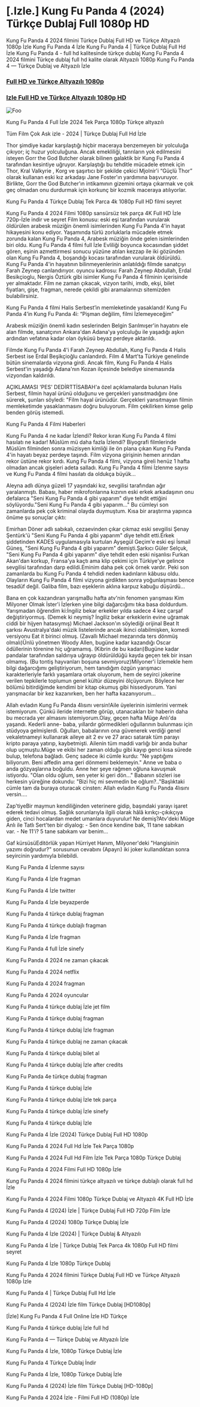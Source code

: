 # [.Izle.] Kung Fu Panda 4 (2024) Türkçe Dublaj Full 1080p HD
Kung Fu Panda 4 2024 filmini Türkçe Dublaj Full HD ve Türkçe Altyazılı 1080p İzle Kung Fu Panda 4 İzle Kung Fu Panda 4 | Türkçe Dublaj Full Hd İzle Kung Fu Panda 4 - full hd kalitesinde türkçe dublaj Kung Fu Panda 4 2024 filmini Türkçe dublaj full hd kalite olarak Altyazılı 1080p Kung Fu Panda 4 — Türkçe Dublaj ve Altyazılı İzle



### <a href="http://see.4tv.live/movie/1011985/kung-fu-panda-4/watch">Full HD ve Türkçe Altyazılı 1080p</a>

### <a href="http://see.4tv.live/movie/1011985/kung-fu-panda-4/watch">Izle Full HD ve Türkçe Altyazılı 1080p HD</a>

<animated-image data-catalyst=""><a href="http://see.4tv.live/movie/1011985/kung-fu-panda-4/watch" rel="nofollow" data-target="animated-image.originalLink"><img src="https://camo.githubusercontent.com/917e6ed5c302499242165dcc02bdbce85c075fd21b35918eb9c0b771855261b8/68747470733a2f2f7374617469632e7769787374617469632e636f6d2f6d656469612f6232343966395f61646163386637306662336634356238383639313639366337376465313866337e6d76322e676966" alt="Foo" data-canonical-src="https://static.wixstatic.com/media/b249f9_adac8f70fb3f45b88691696c77de18f3~mv2.gif" style="max-width: 100%; display: inline-block;" data-target="animated-image.originalImage"></a>



Kung Fu Panda 4 Full İzle 2024 Tek Parça 1080p Türkçe altyazılı

Tüm Film Çok Ask izle - 2024 | Türkçe Dublaj Full Hd İzle

Thor şimdiye kadar karşılaştığı hiçbir maceraya benzemeyen bir yolculuğa çıkıyor; iç huzur yolculuğuna. Ancak emekliliği, tanrıların yok edilmesini isteyen Gorr the God Butcher olarak bilinen galaktik bir Kung Fu Panda 4 tarafından kesintiye uğruyor. Karşılaştığı bu tehditle mücadele etmek için Thor, Kral Valkyrie , Korg ve şaşırtıcı bir şekilde çekici Mjolnir'i “Güçlü Thor” olarak kullanan eski kız arkadaşı Jane Foster'ın yardımına başvuruyor. Birlikte, Gorr the God Butcher’ın intikamının gizemini ortaya çıkarmak ve çok geç olmadan onu durdurmak için korkunç bir kozmik maceraya atılıyorlar.

Kung Fu Panda 4 Türkçe Dublaj Tek Parca 4k 1080p Full HD filmi seyret

Kung Fu Panda 4 2024 Filmi 1080p sansürsüz tek parça 4K Full HD İzle 720p-İzle indir ve seyret Film konusu: eski eşi tarafından vurularak öldürülen arabesk müziğin önemli isimlerinden Kung Fu Panda 4'in hayat hikayesini konu ediyor. Yaşamında türlü zorluklarla mücadele etmek zorunda kalan Kung Fu Panda 4, Arabesk müziğin önde gelen isimlerinden biri oldu. Kung Fu Panda 4 filmi full İzle Evliliği boyunca kocasından şiddet gören, eşinin azmettirmesi sonucu yüzüne atılan kezzap ile iki gözünden olan Kung Fu Panda 4, boşandığı kocası tarafından vurularak öldürüldü. Kung Fu Panda 4'in hayatının bilinmeyenlerinin anlatıldığı filmde sanatçıyı Farah Zeynep canlandırıyor. oyuncu kadrosu: Farah Zeynep Abdullah, Erdal Besikçioglu, Nergis Öztürk gibi isimler Kung Fu Panda 4 filminin içerisinde yer almaktadır. Film ne zaman çıkacak, vizyon tarihi, imdb, ekşi, bilet fiyatları, gişe, fragman, nerede çekildi gibi aramalarınızı sitemizden bulabilirsiniz.

Kung Fu Panda 4 filmi Halis Serbest’in memleketinde yasaklandı! Kung Fu Panda 4’in Kung Fu Panda 4i: “Pişman değilim, filmi İzlemeyeceğim”

Arabesk müziğin önemli kadın seslerinden Belgin Sarılmışer'in hayatını ele alan filmde, sanatçının Ankara'dan Adana'ya yolculuğu ile yaşadığı aşkın ardından vefatına kadar olan öyküsü beyaz perdeye aktarıldı.

Filmde Kung Fu Panda 4'i Farah Zeynep Abdullah, Kung Fu Panda 4 Halis Serbest ise Erdal Beşikçioğlu canlandırdı. Film 4 Mart'ta Türkiye genelinde bütün sinemalarda vizyona girdi. Ancak film, Kung Fu Panda 4 Halis Serbest'in yaşadığı Adana'nın Kozan ilçesinde belediye sinemasında vizyondan kaldırıldı.

AÇIKLAMASI 'PES' DEDİRTTİSABAH'a özel açıklamalarda bulunan Halis Serbest, filmin hayal ürünü olduğunu ve gerçekleri yansıtmadığını öne sürerek, şunları söyledi: "Film hayal ürünüdür. Gerçekleri yansıtmayan filmin memleketimde yasaklanmasını doğru buluyorum. Film çekilirken kimse gelip benden görüş istemedi.

Kung Fu Panda 4 Filmi Haberleri

Kung Fu Panda 4 ne kadar İzlendi? Rekor kıran Kung Fu Panda 4 filmi hasılatı ne kadar! Müslüm mü daha fazla İzlendi? Biyografi filmlerinde Müslüm filminden sonra müzisyen kimliği ile ön plana çıkan Kung Fu Panda 4'in hayatı beyaz perdeye taşındı. Film vizyona girişinin hemen arından rekor üstüne rekor kırdı. Kung Fu Panda 4 filmi, vizyona gireli henüz 1 hafta olmadan ancak gişeleri adeta salladı. Kung Fu Panda 4 filmi İzlenme sayısı ve Kung Fu Panda 4 filmi hasılatı da oldukça büyük...

Aleyna adlı dünya güzeli 17 yaşındaki kız, sevgilisi tarafından ağır yaralanmıştı. Babası, haber mikrofonlarına kızının eski erkek arkadaşının onu defalarca "Seni Kung Fu Panda 4 gibi yaparım" diye tehdit ettiğini söylüyordu."Seni Kung Fu Panda 4 gibi yaparım..." Bu cümleyi son zamanlarda pek çok kriminal olayda duymuştum. Kısa bir araştırma yapınca önüme şu sonuçlar çıktı:

Emirhan Döner adlı sabıkalı, cezaevinden çıkar çıkmaz eski sevgilisi Şenay Şentürk'ü "Seni Kung Fu Panda 4 gibi yaparım" diye tehdit etti.Erkek şiddetinden KADES uygulamasıyla kurtulan Ayşegül Geçim'e eski eşi İsmail Güneş, "Seni Kung Fu Panda 4 gibi yaparım" demişti.Şarkıcı Güler Selçuk, "Seni Kung Fu Panda 4 gibi yaparım" diye tehdit eden eski nişanlısı Furkan Akan'dan korkup, Fransa'ya kaçtı ama klip çekimi için Türkiye'ye gelince sevgilisi tarafından darp edildi.Eminim daha pek çok örnek vardır. Peki son zamanlarda bu Kung Fu Panda 4 tehdidi neden kadınların kâbusu oldu. Olayların Kung Fu Panda 4 filmi vizyona girdikten sonra yoğunlaşması bence tesadüf değil. Galiba film, bazı eşeklerin aklına karpuz kabuğu düşürdü...

Bana en çok kazandıran yarışmaBu hafta atv'nin fenomen yarışması Kim Milyoner Olmak İster'i İzlerken yine bilgi dağarcığımı tıka basa doldurdum. Yarışmadan öğrendim ki:İngiliz bekar erkekler yılda sadece 4 kez çarşaf değiştiriyormuş. (Demek ki neymiş? İngiliz bekar erkeklerin evine uğramak ciddi bir hijyen hatasıymış) Michael Jackson'ın söylediği orijinal Beat It şarkısı Avustralya'daki müzik listelerinde ancak ikinci olabilmişken, komedi versiyonu Eat it birinci olmuş. (Zavallı Michael mezarında ters dönmüş olmalı)Ünlü yönetmen Woody Allen, bugüne kadar kazandığı Oscar ödüllerinin törenine hiç uğramamış. (Kibrin de bu kadarı)Bugüne kadar pandalar tarafından saldırıya uğrayıp öldürüldüğü kayda geçen tek bir insan olmamış. (Bu tontiş hayvanları boşuna sevmiyoruz)Milyoner'i İzlemekle hem bilgi dağarcığımı geliştiriyorum, hem tanıdığım özgün yarışmacı karakterleriyle farklı yaşamlara ortak oluyorum, hem de seyirci jokerine verilen tepkilerle toplumun genel kültür düzeyini ölçüyorum. Böylece her bölümü bitirdiğimde kendimi bir kitap okumuş gibi hissediyorum. Yani yarışmacılar bir kez kazanırken, ben her hafta kazanıyorum...

Allah evladın Kung Fu Panda 4lısını versin!Aile üyelerinin isimlerini vermek istemiyorum. Çünkü ileride internette görüp, utanacakları bir haberin daha bu mecrada yer almasını istemiyorum.Olay, geçen hafta Müge Anlı'da yaşandı. Kederli anne- baba, yıllardır görmedikleri oğullarının bulunması için stüdyoya gelmişlerdi. Oğulları, babalarının ona güvenerek verdiği genel vekaletnameyi kullanarak aileye ait 2 ev ve 27 aracı satarak tüm parayı kripto paraya yatırıp, kaybetmişti. Ailenin tüm maddi varlığı bir anda buhar olup uçmuştu.Müge ve ekibi her zaman olduğu gibi kayıp genci kısa sürede bulup, telefona bağladı. Genç sadece iki cümle kurdu: "Ne yaptığımı biliyorum. Beni affedin ama geri dönmemi beklemeyin." Anne ve baba o anda gözyaşlarına boğuldu. Anne her şeye rağmen oğluna kavuşmak istiyordu. "Olan oldu oğlum, sen yeter ki geri dön..." Babanın sözleri ise herkesin yüreğine dokundu: "Bizi hiç mi sevmedin be oğlum?.."Başlıktaki cümle tam da buraya oturacak cinsten: Allah evladın Kung Fu Panda 4lısını versin....

Zap'tiyeBir maymun kendiliğinden veterinere gidip, başındaki yarayı işaret ederek tedavi olmuş. Sağlık sorunlarıyla ilgili olarak hâlâ kırıkçı-çıkıkçıya giden, cinci hocalardan medet umanlara duyurulur! Ne demiş?Atv'deki Müge Anlı ile Tatlı Sert'ten bir diyalog: - Sen önce kendine bak, 11 tane sabıkan var. - Ne 11'i? 5 tane sabıkam var benim...

Gaf kürsüsüEditörlük yapan Hürriyet Hanım, Milyoner'deki "Hangisinin yazımı doğrudur?" sorusunun cevabını (Apayrı) iki joker kullandıktan sonra seyircinin yardımıyla bilebildi.

Kung Fu Panda 4 İzlenme sayısı

Kung Fu Panda 4 İzle fragman

Kung Fu Panda 4 İzle twitter

Kung Fu Panda 4 İzle beyazperde

Kung Fu Panda 4 türkçe dublaj fragman

Kung Fu Panda 4 türkçe dublajlı fragman

Kung Fu Panda 4 İzle fragman

Kung Fu Panda 4 full İzle sinefy

Kung Fu Panda 4 2024 ne zaman çıkacak

Kung Fu Panda 4 2024 netflix

Kung Fu Panda 4 2024 fragman

Kung Fu Panda 4 2024 oyuncular

Kung Fu Panda 4 türkçe dublaj İzle jet film

Kung Fu Panda 4 türkçe dublaj fragman

Kung Fu Panda 4 türkçe dublaj İzle fragman

Kung Fu Panda 4 türkçe dublaj ne zaman çıkacak

Kung Fu Panda 4 türkçe dublaj bilet al

Kung Fu Panda 4 türkçe dublaj İzle after credits

Kung Fu Panda 4e türkçe dublaj fragman

Kung Fu Panda 4 türkçe dublaj İzle

Kung Fu Panda 4 türkçe dublaj İzle tek parça

Kung Fu Panda 4 türkçe dublaj İzle sinefy

Kung Fu Panda 4 türkçe dublaj İzle

Kung Fu Panda 4 İzle (2024) Türkçe Dublaj Full HD 1080p

Kung Fu Panda 4 2024 Full Hd İzle Tek Parça 1080p

Kung Fu Panda 4 2024 Full Hd Film İzle Tek Parça 1080p Türkçe Dublaj

Kung Fu Panda 4 2024 Filmi Full HD 1080p İzle

Kung Fu Panda 4 2024 filmini türkçe altyazılı ve türkçe dublajlı olarak full hd İzle

Kung Fu Panda 4 2024 Filmi 1080p Türkçe Dublaj ve Altyazılı 4K Full HD İzle

Kung Fu Panda 4 (2024) İzle | Türkçe Dublaj Full HD 720p Film İzle

Kung Fu Panda 4 (2024) 1080p Türkçe Dublaj İzle

Kung Fu Panda 4 İzle (2024) | Türkçe Dublaj & Altyazılı

Kung Fu Panda 4 İzle | Türkçe Dublaj Tek Parca 4k 1080p Full HD filmi seyret

Kung Fu Panda 4 İzle 1080p Türkçe Dublaj

Kung Fu Panda 4 2024 filmini Türkçe Dublaj Full HD ve Türkçe Altyazılı 1080p İzle

Kung Fu Panda 4 | Türkçe Dublaj Full Hd İzle

Kung Fu Panda 4 (2024) İzle film Türkçe Dublaj [HD1080p]

[İzle] Kung Fu Panda 4 Full Online İzle HD Türkçe

Kung Fu Panda 4 türkçe dublaj İzle full hd

Kung Fu Panda 4 — Türkçe Dublaj ve Altyazılı İzle

Kung Fu Panda 4 İzle, 1080p Türkçe Dublaj İzle

Kung Fu Panda 4 Türkçe Dublaj İndi̇r

Kung Fu Panda 4 İzle, 1080p Türkçe Dublaj İzle

Kung Fu Panda 4 (2024) İzle film Türkçe Dublaj [HD-1080p]

Kung Fu Panda 4 2024 İzle - Filmi Full HD (1080p) İzle
